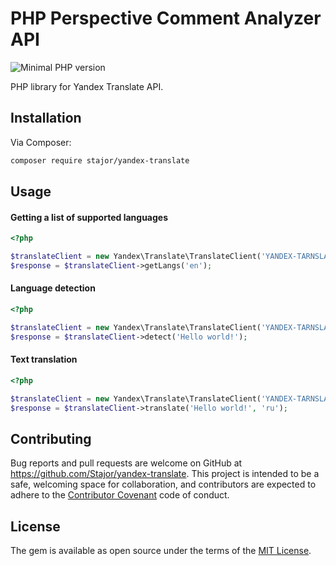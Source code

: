 # PHP Perspective Comment Analyzer API

![Minimal PHP version](https://img.shields.io/packagist/php-v/stajor/perspectiveapi.svg)

PHP library for Yandex Translate API.

## Installation

Via Composer:

```bash
composer require stajor/yandex-translate
```
    
## Usage

#### Getting a list of supported languages

```php
<?php

$translateClient = new Yandex\Translate\TranslateClient('YANDEX-TARNSLATE-TOKEN');
$response = $translateClient->getLangs('en');
```

#### Language detection
```php
<?php

$translateClient = new Yandex\Translate\TranslateClient('YANDEX-TARNSLATE-TOKEN');
$response = $translateClient->detect('Hello world!');
```

#### Text translation
```php
<?php

$translateClient = new Yandex\Translate\TranslateClient('YANDEX-TARNSLATE-TOKEN');
$response = $translateClient->translate('Hello world!', 'ru');
```

## Contributing

Bug reports and pull requests are welcome on GitHub at https://github.com/Stajor/yandex-translate. 
This project is intended to be a safe, welcoming space for collaboration, and contributors are expected to adhere to the [Contributor Covenant](http://contributor-covenant.org) code of conduct.

## License

The gem is available as open source under the terms of the [MIT License](https://opensource.org/licenses/MIT).
